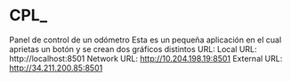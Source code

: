 # CPL_
Panel de control de un odómetro
Esta es un pequeña aplicación en el cual aprietas un botón y se crean dos gráficos distintos
URL:
 Local URL: http://localhost:8501
  Network URL: http://10.204.198.19:8501
  External URL: http://34.211.200.85:8501